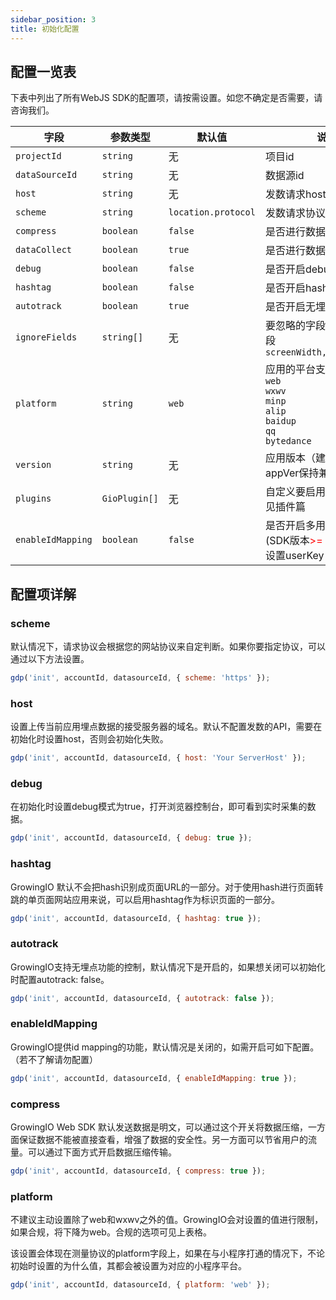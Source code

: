```yaml
---
sidebar_position: 3
title: 初始化配置
---
```


## 配置一览表

下表中列出了所有WebJS SDK的配置项，请按需设置。如您不确定是否需要，请咨询我们。

| **字段**       | **参数类型** | **默认值** | **说明**                |
|----------------|--------------|-----------|-----------------------|
| `projectId`    | `string`     | 无         | 项目id                  |
| `dataSourceId` | `string`     | 无         | 数据源id                |
| `host`         | `string`     | 无         | 发数请求host **（必填）** |
| `scheme`          | `string`        | `location.protocol`      | 发数请求协议
| `compress`        | `boolean`      |  `false`             | 是否进行数据压缩加密|
| `dataCollect`     | `boolean`      |  `true`              | 是否进行数据采集|
| `debug`           | `boolean`      |  `false`             | 是否开启debug模式|
| `hashtag`         | `boolean`      |  `false`             | 是否开启hash模式|
| `autotrack`       | `boolean`      |  `true`              | 是否开启无埋点采集 |
| `ignoreFields`    | `string[]`     |  无                  | 要忽略的字段仅支持以下字段<br />`screenWidth,screenHeight`   |
| `platform`        | `string`       |  `web`               | 应用的平台支持字段<br />`web`<br />`wxwv`<br />`minp`<br />`alip`<br />`baidup`<br />`qq`<br />`bytedance`|
| `version`         | `string`       |  无                  | 应用版本（建议填写）对appVer保持兼容                         |
| `plugins`         | `GioPlugin[]`  |  无                  | 自定义要启用的插件详细可见插件篇                             |
| `enableIdMapping` | `boolean` |  `false` | 是否开启多用户身份上报(SDK版本<font color='red'>>= 3.3.0</font>)<br />设置userKey  |

## 配置项详解

### scheme

默认情况下，请求协议会根据您的网站协议来自定判断。如果你要指定协议，可以通过以下方法设置。

```js
gdp('init', accountId, datasourceId, { scheme: 'https' });
```

### host

设置上传当前应用埋点数据的接受服务器的域名。默认不配置发数的API，需要在初始化时设置host，否则会初始化失败。

```js
gdp('init', accountId, datasourceId, { host: 'Your ServerHost' });
```

### debug

在初始化时设置debug模式为true，打开浏览器控制台，即可看到实时采集的数据。

```js
gdp('init', accountId, datasourceId, { debug: true });
```

### hashtag

GrowingIO 默认不会把hash识别成页面URL的一部分。对于使用hash进行页面转跳的单页面网站应用来说，可以启用hashtag作为标识页面的一部分。

```js
gdp('init', accountId, datasourceId, { hashtag: true });
```

### autotrack

GrowingIO支持无埋点功能的控制，默认情况下是开启的，如果想关闭可以初始化时配置autotrack: false。

```js
gdp('init', accountId, datasourceId, { autotrack: false });
```

### enableIdMapping

GrowingIO提供id mapping的功能，默认情况是关闭的，如需开启可如下配置。（若不了解请勿配置）

```js
gdp('init', accountId, datasourceId, { enableIdMapping: true });
```

### compress

GrowingIO Web SDK 默认发送数据是明文，可以通过这个开关将数据压缩，一方面保证数据不能被直接查看，增强了数据的安全性。另一方面可以节省用户的流量。可以通过下面方式开启数据压缩传输。

```js
gdp('init', accountId, datasourceId, { compress: true });
```

### platform

不建议主动设置除了web和wxwv之外的值。GrowingIO会对设置的值进行限制，如果合规，将下降为web。合规的选项可见上表格。

该设置会体现在测量协议的platform字段上，如果在与小程序打通的情况下，不论初始时设置的为什么值，其都会被设置为对应的小程序平台。

```js
gdp('init', accountId, datasourceId, { platform: 'web' });
```
